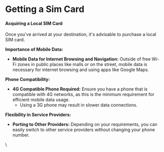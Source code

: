 # Getting a Sim Card

#### Acquiring a Local SIM Card

Once you've arrived at your destination, it's advisable to purchase a local SIM card.

**Importance of Mobile Data:**

* **Mobile Data for Internet Browsing and Navigation:** Outside of free Wi-Fi zones in public places like malls or on the street, mobile data is necessary for internet browsing and using apps like Google Maps.

**Phone Compatibility:**

* **4G Compatible Phone Required:** Ensure you have a phone that is compatible with 4G networks, as this is the minimum requirement for efficient mobile data usage.
  * Using a 3G phone may result in slower data connections.

**Flexibility in Service Providers:**

* **Porting to Other Providers:** Depending on your requirements, you can easily switch to other service providers without changing your phone number.

\
